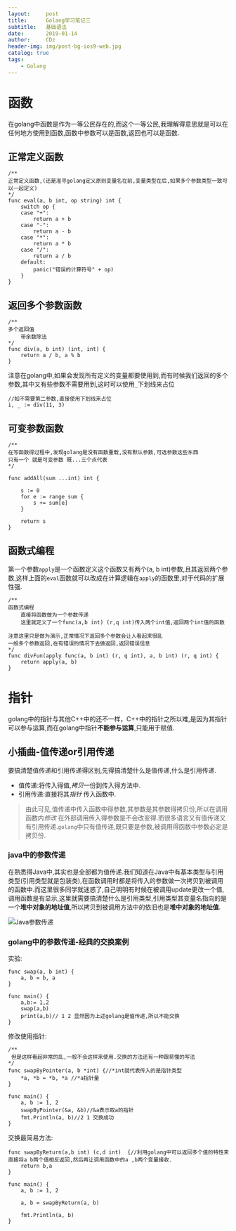 ```yaml
---
layout:     post
title:      Golang学习笔记三
subtitle:   基础语法
date:       2019-01-14
author:     CDz
header-img: img/post-bg-ios9-web.jpg
catalog: true
tags:
    - Golang
---
```


# 函数

在golang中函数是作为一等公民存在的,而这个一等公民,我理解得意思就是可以在任何地方使用到函数,函数中参数可以是函数,返回也可以是函数.

## 正常定义函数
```
/**
正常定义函数,(还是准寻golang定义原则变量名在前,变量类型在后,如果多个参数类型一致可以一起定义)
*/
func eval(a, b int, op string) int {
    switch op {
    case "+":
        return a + b
    case "-":
        return a - b
    case "*":
        return a * b
    case "/":
        return a / b
    default:
        panic("错误的计算符号" + op)
    }
}
```

## 返回多个参数函数
```
/**
多个返回值
    带余数除法
*/
func div(a, b int) (int, int) {
    return a / b, a % b
}
```

注意在golang中,如果会发现所有定义的变量都要使用到,而有时候我们返回的多个参数,其中又有些参数不需要用到,这时可以使用`_`下划线来占位

```
//如不需要第二参数,直接使用下划线来占位
i, _ := div(11, 3)
```

## 可变参数函数

```
/**
在写函数得过程中,发现golang是没有函数重载,没有默认参数,可选参数这些东西
只有一个 就是可变参数 既...三个点代表
*/

func addAll(sum ...int) int {

    s := 0
    for e := range sum {
        s += sum[e]
    }

    return s
}
```

## 函数式编程

第一个参数`apply`是一个函数定义这个函数又有两个(a, b int)参数,且其返回两个参数,这样上面的`eval`函数就可以改成在计算逻辑在`apply`的函数里,对于代码的扩展性强.

```
/**
函数式编程
    直接将函数做为一个参数传递
    这里就定义了一个func(a,b int) (r,q int)传入两个int值,返回两个int值的函数

注意这里只是做为演示,正常情况下返回多个参数会让人看起来很乱
一般多个参数返回,在有错误的情况下去做返回,返回错误信息
*/
func divFun(apply func(a, b int) (r, q int), a, b int) (r, q int) {
    return apply(a, b)
}
```

# 指针

golang中的指针与其他C++中的还不一样，C++中的指针之所以难,是因为其指针可以参与运算,而在golang中指针**不能参与运算**,只能用于赋值.

## 小插曲-值传递or引用传递

要搞清楚值传递和引用传递得区别,先得搞清楚什么是值传递,什么是引用传递.

- 值传递:将传入得值,*拷贝*一份到传入得方法中.
- 引用传递:直接将其*指针* 传入函数中.

> 由此可见,值传递中传入函数中得参数,其参数是其参数得拷贝份,所以在调用函数内*修改* 在外部调用传入得参数是不会改变得.而很多语言又有值传递又有引用传递.`golang`中只有值传递,既只要是参数,被调用得函数中参数必定是拷贝份.

### java中的参数传递

在熟悉得Java中,其实也是全部都为值传递.我们知道在Java中有基本类型与引用类型(引用类型就是包装类),在函数调用时都是将传入的参数做一次拷贝到被调用的函数中.而这里很多同学就迷惑了,自己明明有时候在被调用update更改一个值,调用函数是有显示,这里就需要搞清楚什么是引用类型,引用类型其变量名指向的是一个**堆中对象的地址值**,所以拷贝到被调用方法中的依旧也是**堆中对象的地址值**.

![Java参数传递](http://wx3.sinaimg.cn/large/63d77fe7gy1fz7g1uzp8aj20w00i074h.jpg)

### golang中的参数传递-经典的交换案例

实验:

```
func swap(a, b int) {
    a, b = b, a
}

func main() {
    a,b:= 1,2
    swap(a,b)
    print(a,b)// 1 2 显然因为上述golang是值传递,所以不能交换
}
```

修改使用指针:


```
/**
 但是这样看起非常的乱,一般不会这样来使用.交换的方法还有一种跟易懂的写法
*/
func swapByPointer(a, b *int) {//*int就代表传入的是指针类型
    *a, *b = *b, *a //*a指针量
}

func main() {
    a, b := 1, 2
    swapByPointer(&a, &b)//&a表示取a的指针
    fmt.Println(a, b)//2 1 交换成功
}
```

交换最简易方法:


```
func swapByReturn(a,b int) (c,d int)  {//利用golang中可以返回多个值的特性来直接将a b两个值相反返回,然后再让调用函数中的a ,b两个变量接收.
    return b,a
}

func main() {
    a, b := 1, 2

    a, b = swapByReturn(a, b)

    fmt.Println(a, b)
}
```